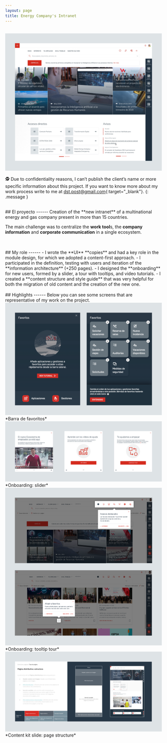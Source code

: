 ```yaml
---
layout: page
title: Energy Company's Intranet
---
```

<br>
<a href="{{ site.baseurl }}/assets/Intra_1.png" target="_blank">
    <img 
        src="/assets/Intra_1.png" 
        alt="Intra_1"
    >
</a>

🕵️ Due to confidentiality reasons, I can’t publish the client’s name or more specific information about this project. If you want to know more about my work process write to me at [dst.post@gmail.com](mailto:dst.post@gmail.com){:target="_blank"}.
{: .message }



<br>
## El proyecto
------
Creation of the **new intranet** of a multinational energy and gas company present in more than 15 countries. 

The main challenge was to centralize the **work tool**s, the **company information** and **corporate communication** in a single ecosystem.

<br>
<br>
## My role
------
- I wrote the **UI** **copies** and had a key role in the module design, for which we adopted a content-first approach.
- I participated in the definition, testing with users and iteration of the **information architecture** (+250 pages).
- I designed the **onboarding** for new users, formed by a slider, a tour with tooltips, and video tutorials.
- I created a **content structure and style guide** that was very helpful for both the migration of old content and the creation of the new one.


<br>
<br>
## Highlights
------
Below you can see some screens that are representative of my work on the project.

<br>
<a href="{{ site.baseurl }}/assets/Intra_2.png" target="_blank">
    <img 
        src="/assets/Intra_2.png" 
        alt="Intra_2"
    >
</a>
*Barra de favoritos*

<br>
<a href="{{ site.baseurl }}/assets/Intra_3.png" target="_blank">
    <img 
        src="/assets/Intra_3.png" 
        alt="Intra_3"
    >
</a>
*Onboarding: slider*

<br>
<a href="{{ site.baseurl }}/assets/Intra_4.png" target="_blank">
    <img 
        src="/assets/Intra_4.png" 
        alt="Intra_4"
    >
</a>
*Onboarding: tooltip tour*

<br>
<a href="{{ site.baseurl }}/assets/Intra_5.png" target="_blank">
    <img 
        src="/assets/Intra_5.png" 
        alt="Intra_5"
    >
</a>
*Content kit slide: page structure*

<br>
